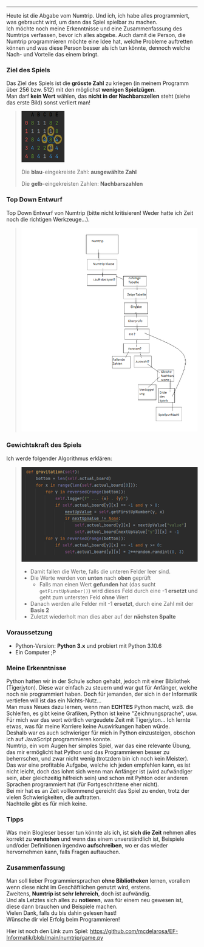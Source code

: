 ***
Heute ist die Abgabe vom Numtrip. Und ich, ich habe alles programmiert, was gebraucht wird, um dann das Spiel spielbar zu machen.\
Ich möchte noch meine Erkenntnisse und eine Zusammenfassung des Numtrips verfassen, bevor ich alles abgebe. Auch damit die Person, die Numtrip programmieren möchte eine Idee hat, welche Probleme auftretten können und was diese Person besser als ich tun könnte, dennoch welche Nach- und Vorteile das einem bringt. 
### Ziel des Spiels
Das Ziel des Spiels ist die **grösste Zahl** zu kriegen (in meinem Programm über 256 bzw. 512) mit den möglichst **wenigen Spielzügen**.\
Man darf **kein Wert** wählen, das **nicht in der Nachbarszellen** steht (siehe das erste Bild) sonst verliert man!

> ![NumtripBsp.png](NumtripBsp.png)
>
> Die **blau**-eingekreiste Zahl: **ausgewählte Zahl**
> 
> Die **gelb**-eingekreisten Zahlen: **Nachbarszahlen**

### Top Down Entwurf
Top Down Entwurf von Numtrip (bitte nicht kritisieren! Weder hatte ich Zeit noch die richtigen Werkzeuge...).
> ![Numtrip-Top-Down-Entwuf.png](Numtrip-Top-Down-Entwuf.png)

### Gewichtskraft des Spiels
Ich werde folgender Algorithmus erklären:
> ![gravitation.png](gravitation.png)
>- Damit fallen die Werte, falls die unteren Felder leer sind.
>  - Die Werte werden von **unten** nach **oben** geprüft
>    - Falls man einen Wert **gefunden** hat (das sucht `getFirstUpNumber()`) wird dieses Feld durch eine **-1 ersetzt** und geht zum untersten Feld **ohne** Wert
>  - Danach werden alle Felder mit -1 **ersetzt**, durch eine Zahl mit der **Basis 2**
>  - Zuletzt wiederholt man dies aber auf der **nächsten Spalte**

### Voraussetzung
- Python-Version: **Python 3.x** und probiert mit Python 3.10.6
- Ein Computer ;P


### Meine Erkenntnisse
Python hatten wir in der Schule schon gehabt, jedoch mit einer Bibliothek (Tigerjyton).
Diese war einfach zu steuern und war gut für Anfänger, welche noch nie programmiert haben. Doch für jemanden, der sich in der Informatik vertiefen will ist das ein Nichts-Nutz...\
Man muss Neues dazu lernen, wenn man **ECHTES** Python macht, wzB. die Schleifen, es gibt keine Grafiken, Python ist keine "Zeichnungsprache", usw. \
Für mich war das wort wörtlich vergeudete Zeit mit Tigerjyton... Ich lernte etwas, was für meine Karriere keine Auswirkungen haben würde. \
Deshalb war es auch schwieriger für mich in Python einzusteigen, obschon ich auf JavaScript programmieren konnte.\
Numtrip, ein vom Augen her simples Spiel, war das eine relevante Übung, das mir ermöglicht hat Python und das Programmieren besser zu beherrschen, und zwar nicht wenig (trotzdem bin ich noch kein Meister).\
Das war eine profitable Aufgabe, welche ich jeden empfehlen kann, es ist nicht leicht, doch das lohnt sich wenn man Anfänger ist (wird aufwändiger sein, aber gleichzeitig hilfreich sein) und schon mit Pyhton oder anderen Sprachen programmiert hat (für Fortgeschrittene eher nicht).\
Bei mir hat es an Zeit vollkommend gereicht das Spiel zu enden, trotz der vielen Schwierigkeiten, die auftratten.\
Nachteile gibt es für mich keine.
### Tipps
Was mein Blogleser besser tun könnte als ich, ist **sich die Zeit** nehmen alles korrekt zu **verstehen** und wenn das einem unverständlich ist, Beispiele  und/oder Definitionen irgendwo **aufschreiben**, wo er das wieder hervornehmen kann, falls Fragen auftauchen.

### Zusammenfassung
Man soll lieber Programmiersprachen **ohne Bibliotheken** lernen, vorallem wenn diese nicht im Geschäftlichen genutzt wird, erstens. \
Zweitens, **Numtrip ist sehr lehrreich**, doch ist aufwändig.\
Und als Letztes sich alles zu **notieren**, was für einem neu gewesen ist, diese dann brauchen und Beispiele machen. \
Vielen Dank, falls du bis dahin gelesen hast! \
Wünsche dir viel Erfolg beim Programmieren!

Hier ist noch den Link zum Spiel:
https://github.com/mcdelarosa/EF-Informatik/blob/main/numtrip/game.py